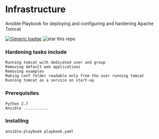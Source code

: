# Infrastructure
Ansible Playbook for deploying and configuring and hardening Apache Tomcat

[![Generic badge](https://img.shields.io/badge/Ansible-Tomcat-<COLOR>.svg)](https://shields.io/)
![star this repo](http://githubbadges.com/star.svg?user=arisath&repo=Infrastructure)

### Hardening tasks include
```
Running tomcat with dedicated user and group
Removing default web applications
Removing examples
Making conf folder readable only from the user running tomcat
Running tomcat as a service on start-up
```

### Prerequisites
```
Python 2.7
Ansible ...........
```

### Installing
```
ansible-playbook playbook.yaml
```




